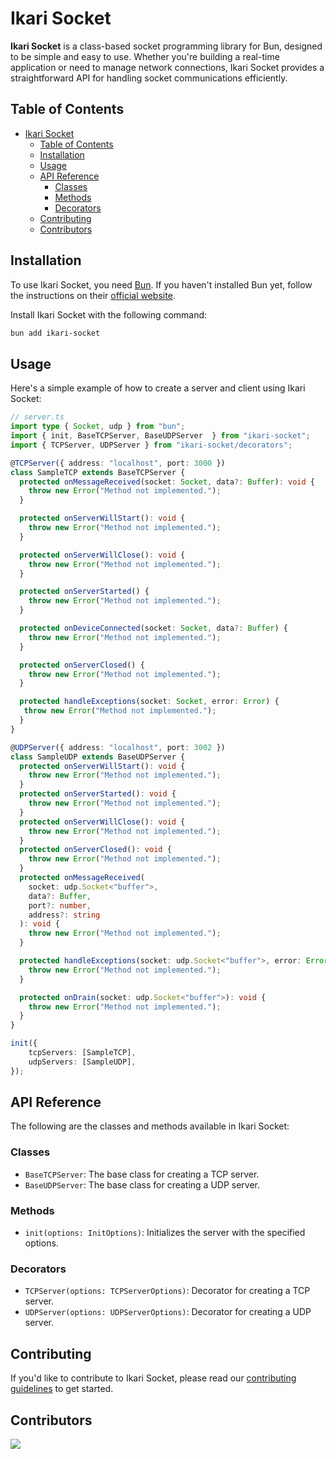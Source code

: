 # Ikari Socket

**Ikari Socket** is a class-based socket programming library for Bun, designed to be simple and easy to use. Whether you're building a real-time application or need to manage network connections, Ikari Socket provides a straightforward API for handling socket communications efficiently.

## Table of Contents

- [Ikari Socket](#ikari-socket)
  - [Table of Contents](#table-of-contents)
  - [Installation](#installation)
  - [Usage](#usage)
  - [API Reference](#api-reference)
    - [Classes](#classes)
    - [Methods](#methods)
    - [Decorators](#decorators)
  - [Contributing](#contributing)
  - [Contributors](#contributors)

## Installation

To use Ikari Socket, you need [Bun](https://bun.sh). If you haven't installed Bun yet, follow the instructions on their [official website](https://bun.sh).

Install Ikari Socket with the following command:

```bash
bun add ikari-socket
```

## Usage

Here's a simple example of how to create a server and client using Ikari Socket:

```typescript
// server.ts
import type { Socket, udp } from "bun";
import { init, BaseTCPServer, BaseUDPServer  } from "ikari-socket";
import { TCPServer, UDPServer } from "ikari-socket/decorators";

@TCPServer({ address: "localhost", port: 3000 })
class SampleTCP extends BaseTCPServer {
  protected onMessageReceived(socket: Socket, data?: Buffer): void {
    throw new Error("Method not implemented.");
  }

  protected onServerWillStart(): void {
    throw new Error("Method not implemented.");
  }

  protected onServerWillClose(): void {
    throw new Error("Method not implemented.");
  }

  protected onServerStarted() {
    throw new Error("Method not implemented.");
  }

  protected onDeviceConnected(socket: Socket, data?: Buffer) {
    throw new Error("Method not implemented.");
  }

  protected onServerClosed() {
    throw new Error("Method not implemented.");
  }

  protected handleExceptions(socket: Socket, error: Error) {
   throw new Error("Method not implemented.");
  }
}

@UDPServer({ address: "localhost", port: 3002 })
class SampleUDP extends BaseUDPServer {
  protected onServerWillStart(): void {
    throw new Error("Method not implemented.");
  }
  protected onServerStarted(): void {
    throw new Error("Method not implemented.");
  }
  protected onServerWillClose(): void {
    throw new Error("Method not implemented.");
  }
  protected onServerClosed(): void {
    throw new Error("Method not implemented.");
  }
  protected onMessageReceived(
    socket: udp.Socket<"buffer">,
    data?: Buffer,
    port?: number,
    address?: string
  ): void {
    throw new Error("Method not implemented.");
  }

  protected handleExceptions(socket: udp.Socket<"buffer">, error: Error): void {
    throw new Error("Method not implemented.");
  }

  protected onDrain(socket: udp.Socket<"buffer">): void {
    throw new Error("Method not implemented.");
  }
}

init({
    tcpServers: [SampleTCP],
    udpServers: [SampleUDP],
});

```

## API Reference

The following are the classes and methods available in Ikari Socket:

### Classes

- `BaseTCPServer`: The base class for creating a TCP server.
- `BaseUDPServer`: The base class for creating a UDP server.

### Methods

- `init(options: InitOptions)`: Initializes the server with the specified options.

### Decorators

- `TCPServer(options: TCPServerOptions)`: Decorator for creating a TCP server.
- `UDPServer(options: UDPServerOptions)`: Decorator for creating a UDP server.

## Contributing

If you'd like to contribute to Ikari Socket, please read our [contributing guidelines](CONTRIBUTING.md) to get started.

## Contributors

<a href = "https://github.com/ikari-js/ikari/graphs/contributors">
  <img src = "https://contrib.rocks/image?repo=ikari-js/ikari-socket"/>
</a>

